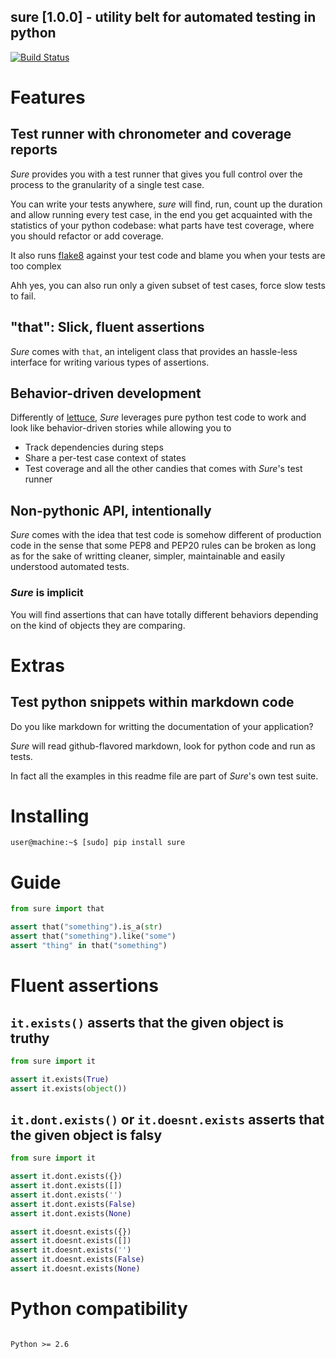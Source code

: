 ## sure [1.0.0] - utility belt for automated testing in python
[![Build Status](https://secure.travis-ci.org/gabrielfalcao/sure.png)](http://travis-ci.org/gabrielfalcao/sure)

# Features

## Test runner with chronometer and coverage reports

_Sure_ provides you with a test runner that gives you full control
over the process to the granularity of a single test case.

You can write your tests anywhere, _sure_ will find, run, count up the
duration and allow running every test case, in the end you get
acquainted with the statistics of your python codebase: what parts
have test coverage, where you should refactor or add coverage.

It also runs [flake8](http://pypi.python.org/pypi/flake8/) against
your test code and blame you when your tests are too complex

Ahh yes, you can also run only a given subset of test cases, force
slow tests to fail.

## "that": Slick, fluent assertions

_Sure_ comes with `that`, an inteligent class that provides an
hassle-less interface for writing various types of assertions.


## Behavior-driven development

Differently of [lettuce](http://lettuce.it), _Sure_ leverages pure
python test code to work and look like behavior-driven stories while
allowing you to

* Track dependencies during steps
* Share a per-test case context of states
* Test coverage and all the other candies that comes with _Sure_'s test runner

## Non-pythonic API, intentionally

_Sure_ comes with the idea that test code is somehow different of
production code in the sense that some PEP8 and PEP20 rules can be
broken as long as for the sake of writting cleaner, simpler,
maintainable and easily understood automated tests.

### _Sure_ is implicit

You will find assertions that can have totally different behaviors
depending on the kind of objects they are comparing.


# Extras

## Test python snippets within markdown code
Do you like markdown for writting the documentation of your
application?

_Sure_ will read github-flavored markdown, look for python code and
run as tests.

In fact all the examples in this readme file are part of _Sure_'s own
test suite.

# Installing

    user@machine:~$ [sudo] pip install sure

# Guide

```python
from sure import that

assert that("something").is_a(str)
assert that("something").like("some")
assert "thing" in that("something")
```

# Fluent assertions

## `it.exists()` asserts that the given object is truthy

```python
from sure import it

assert it.exists(True)
assert it.exists(object())
```

## `it.dont.exists()` or `it.doesnt.exists` asserts that the given object is falsy

```python
from sure import it

assert it.dont.exists({})
assert it.dont.exists([])
assert it.dont.exists('')
assert it.dont.exists(False)
assert it.dont.exists(None)

assert it.doesnt.exists({})
assert it.doesnt.exists([])
assert it.doesnt.exists('')
assert it.doesnt.exists(False)
assert it.doesnt.exists(None)
```

# Python compatibility

```

Python >= 2.6

```
